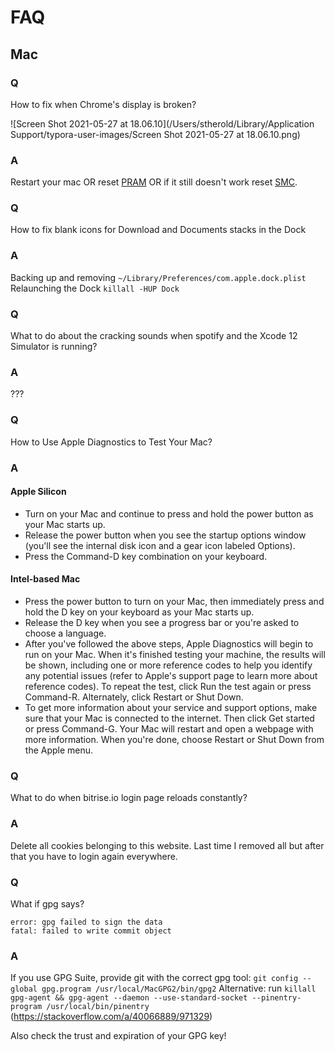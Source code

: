# FAQ

## Mac

### Q

How to fix when Chrome's display is broken?

 ![Screen Shot 2021-05-27 at 18.06.10](/Users/stherold/Library/Application Support/typora-user-images/Screen Shot 2021-05-27 at 18.06.10.png)

### A

Restart your mac OR reset [PRAM](https://techterms.com/definition/pram#:~:text=You%20can%20reset%20or%20%22zap,you%20can%20release%20the%20keys.) OR if it still doesn't work reset [SMC](https://purplecomputing.com/tech-how-to/how-to-reset-the-smc-system-management-controller/).

### Q

How to fix blank icons for Download and Documents stacks in the Dock

### A

Backing up and removing `~/Library/Preferences/com.apple.dock.plist` 
Relaunching the Dock `killall -HUP Dock`

### Q

What to do about the cracking sounds when spotify and the Xcode 12 Simulator is running?

### A

???

### Q

How to Use Apple Diagnostics to Test Your Mac?

### A

#### Apple Silicon

- Turn on your Mac and continue to press and hold the power button as your Mac starts up.
- Release the power button when you see the startup options window (you'll see the internal disk icon and a gear icon labeled Options).
- Press the Command-D key combination on your keyboard.

#### Intel-based Mac

- Press the power button to turn on your Mac, then immediately press and hold the D key on your keyboard as your Mac starts up.
- Release the D key when you see a progress bar or you're asked to choose a language.
- After you've followed the above steps, Apple Diagnostics will begin to run on your Mac. When it's finished testing your machine, the results will be shown, including one or more reference codes to help you identify any potential issues (refer to Apple's support page to learn more about reference codes). To repeat the test, click Run the test again or press Command-R. Alternately, click Restart or Shut Down.
- To get more information about your service and support options, make sure that your Mac is connected to the internet. Then click Get started or press Command-G. Your Mac will restart and open a webpage with more information. When you're done, choose Restart or Shut Down from the Apple menu.

### Q

What to do when bitrise.io login page reloads constantly?

### A

Delete all cookies belonging to this website. Last time I removed all but after that you have to login again everywhere.

### Q

What if gpg says?

``` 
error: gpg failed to sign the data
fatal: failed to write commit object
```

### A

If you use GPG Suite, provide git with the correct gpg tool: `git config --global gpg.program /usr/local/MacGPG2/bin/gpg2`
Alternative: run `killall gpg-agent && gpg-agent --daemon --use-standard-socket --pinentry-program /usr/local/bin/pinentry` (https://stackoverflow.com/a/40066889/971329) 

Also check the trust and expiration of your GPG key!

